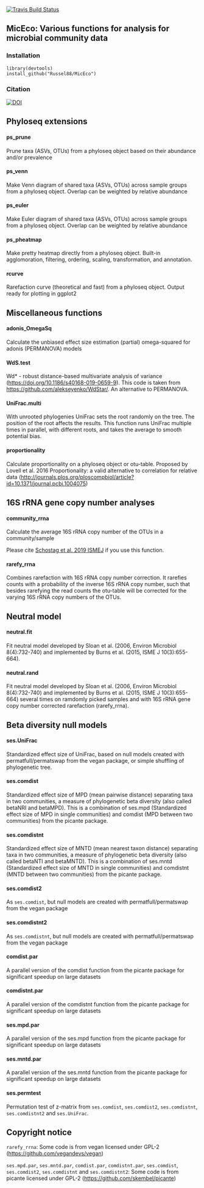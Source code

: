 [![Travis Build
Status](https://travis-ci.org/Russel88/MicEco.svg?branch=master)](https://travis-ci.org/Russel88/MicEco)

MicEco: Various functions for analysis for microbial community data
-------------------------------------------------------------------

### Installation

    library(devtools)
    install_github("Russel88/MicEco")

### Citation
[![DOI](https://zenodo.org/badge/83547545.svg)](https://zenodo.org/badge/latestdoi/83547545)

## Phyloseq extensions
#### ps_prune

Prune taxa (ASVs, OTUs) from a phyloseq object based on their abundance and/or prevalence

#### ps_venn

Make Venn diagram of shared taxa (ASVs, OTUs) across sample groups from a phyloseq object. Overlap can be weighted by relative abundance

#### ps_euler

Make Euler diagram of shared taxa (ASVs, OTUs) across sample groups from a phyloseq object. Overlap can be weighted by relative abundance

#### ps_pheatmap

Make pretty heatmap directly from a phyloseq object. Built-in agglomoration, filtering, ordering, scaling, transformation, and annotation.

#### rcurve

Rarefaction curve (theoretical and fast) from a phyloseq object. Output ready for plotting in ggplot2

## Miscellaneous functions
#### adonis_OmegaSq

Calculate the unbiased effect size estimation (partial) omega-squared for adonis (PERMANOVA) models

#### WdS.test

Wd* - robust distance-based multivariate analysis of variance (https://doi.org/10.1186/s40168-019-0659-9). This code is taken from https://github.com/alekseyenko/WdStar/. An alternative to PERMANOVA.

#### UniFrac.multi

With unrooted phylogenies UniFrac sets the root randomly on the tree. 
The position of the root affects the results. 
This function runs UniFrac multiple times in parallel, with different roots, and takes the average to smooth potential bias.

#### proportionality

Calculate proportionality on a phyloseq object or otu-table. Proposed by
Lovell et al. 2016 Proportionality: a valid alternative to correlation
for relative data
(<http://journals.plos.org/ploscompbiol/article?id=10.1371/journal.pcbi.1004075>)

## 16S rRNA gene copy number analyses
#### community\_rrna

Calculate the average 16S rRNA copy number of the OTUs in a
community/sample

Please cite [Schostag et al. 2019 ISMEJ](https://doi.org/10.1038/s41396-019-0351-x) if you use this function.

#### rarefy\_rrna

Combines rarefaction with 16S rRNA copy number correction. It rarefies
counts with a probability of the inverse 16S rRNA copy number, such that
besides rarefying the read counts the otu-table will be corrected for
the varying 16S rRNA copy numbers of the OTUs.

## Neutral model
#### neutral.fit

Fit neutral model developed by Sloan et al. (2006, Environ Microbiol 8(4):732-740) and implemented by Burns et al. (2015, ISME J 10(3):655-664).

#### neutral.rand

Fit neutral model developed by Sloan et al. (2006, Environ Microbiol 8(4):732-740) and implemented by Burns et al. (2015, ISME J 10(3):655-664) several times on ramdomly picked samples and with 16S rRNA gene copy number corrected rarefaction (rarefy_rrna).

## Beta diversity null models
#### ses.UniFrac

Standardized effect size of UniFrac, based on null models created with
permatfull/permatswap from the vegan package, or simple shuffling of
phylogenetic tree.

#### ses.comdist

Standardized effect size of MPD (mean pairwise distance) separating taxa
in two communities, a measure of phylogenetic beta diversity (also
called betaNRI and betaMPD). This is a combination of ses.mpd
(Standardized effect size of MPD in single communities) and comdist (MPD
between two communities) from the picante package.

#### ses.comdistnt

Standardized effect size of MNTD (mean nearest taxon distance)
separating taxa in two communities, a measure of phylogenetic beta
diversity (also called betaNTI and betaMNTD). This is a combination of
ses.mntd (Standardized effect size of MNTD in single communities) and
comdistnt (MNTD between two communities) from the picante package.

#### ses.comdist2

As `ses.comdist`, but null models are created with permatfull/permatswap
from the vegan package

#### ses.comdistnt2

As `ses.comdistnt`, but null models are created with
permatfull/permatswap from the vegan package

#### comdist.par

A parallel version of the comdist function from the picante package for significant speedup on large datasets

#### comdistnt.par

A parallel version of the comdistnt function from the picante package for significant speedup on large datasets

#### ses.mpd.par

A parallel version of the ses.mpd function from the picante package for significant speedup on large datasets

#### ses.mntd.par

A parallel version of the ses.mntd function from the picante package for significant speedup on large datasets

#### ses.permtest

Permutation test of z-matrix from `ses.comdist`, `ses.comdist2`, `ses.comdistnt`, `ses.comdistnt2` and `ses.UniFrac`.

## Copyright notice

`rarefy_rrna`: Some code is from vegan licensed under GPL-2
(<https://github.com/vegandevs/vegan>)

`ses.mpd.par`, `ses.mntd.par`, `comdist.par`, `comdistnt.par`, `ses.comdist`, `ses.comdist2`, `ses.comdistnt` and `ses.comdistnt2`: Some
code is from picante licensed under GPL-2
(<https://github.com/skembel/picante>)
